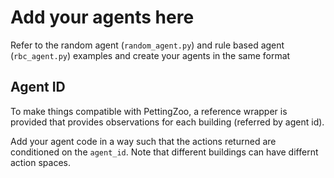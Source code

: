 # Add your agents here

Refer to the random agent (`random_agent.py`) and rule based agent (`rbc_agent.py`) examples and create your agents in the same format

## Agent ID

To make things compatible with PettingZoo, a reference wrapper is provided that provides observations for each building (referred by agent id).

Add your agent code in a way such that the actions returned are conditioned on the `agent_id`. Note that different buildings can have differnt action spaces.